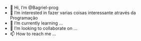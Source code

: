 - 👋 Hi, I’m @Bagriel-prog
- 👀 I’m interested in  fazer  varias coisas interessante através da Programação
- 🌱 I’m currently learning ...
- 💞️ I’m looking to collaborate on ...
- 📫 How to reach me ...

<!---
Bagriel-prog/Bagriel-prog is a ✨ special ✨ repository because its `README.md` (this file) appears on your GitHub profile.
You can click the Preview link to take a look at your changes.
--->
